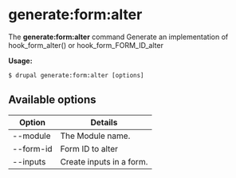 # generate:form:alter
The **generate:form:alter** command Generate an implementation of hook_form_alter() or hook_form_FORM_ID_alter

**Usage:**
```
$ drupal generate:form:alter [options] 
```

## Available options
Option | Details
-------|-------------
--module | The Module name.
--form-id | Form ID to alter
--inputs | Create inputs in a form.

